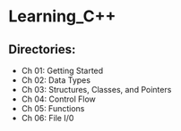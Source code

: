# Learning_C++

## Directories:
* Ch 01: Getting Started
* Ch 02: Data Types
* Ch 03: Structures, Classes, and Pointers
* Ch 04: Control Flow
* Ch 05: Functions
* Ch 06: File I/0
